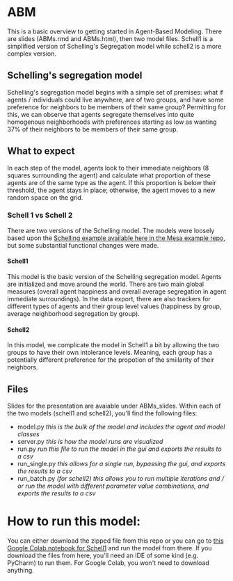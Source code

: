# ABM

This is a basic overview to getting started in Agent-Based Modeling. There are slides (ABMs.rmd and ABMs.html), then two model files. Schell1 is a simplified version of Schelling's Segregation model while schell2 is a more complex version. 

## Schelling's segregation model
Schelling's segregation model begins with a simple set of premises: what if agents / individuals could live anywhere, are of two groups, and have some preference for neighbors to be members of their same group? Permitting for this, we can observe that agents segregate themselves into quite homogenous neighborhoods with preferences starting as low as wanting 37% of their neighbors to be members of their same group. 

## What to expect
In each step of the model, agents look to their immediate neighbors (8 squares surrounding the agent) and calculate what proportion of these agents are of the same type as the agent. If this proportion is below their threshold, the agent stays in place; otherwise, the agent moves to a new random space on the grid. 

### Schell 1 vs Schell 2
There are two versions of the Schelling model. The models were loosely based upon the [Schelling example available here in the Mesa example repo](https://github.com/projectmesa/mesa/tree/main/examples/schelling), but some substantial functional changes were made. 

#### Schell1 
This model is the basic version of the Schelling segregation model. Agents are initialized and move around the world. There are two main global measures (overall agent happiness and overall average segregation in agent immediate surroundings). In the data export, there are also trackers for different types of agents and their group level values (happiness by group, average neighborhood segregation by group). 

#### Schell2
In this model, we complicate the model in Schell1 a bit by allowing the two groups to have their own intolerance levels. Meaning, each group has a potentially different preference for the propotion of the smiilarity of their neighbors. 

## Files
Slides for the presentation are avaiable under ABMs_slides.
Within each of the two models (schell1 and schell2), you'll find the following files:
- model.py *this is the bulk of the model and includes the agent and model classes*
- server.py *this is how the model runs are visualized*
- run.py *run this file to run the model in the gui and exports the results to a csv*
- run_single.py *this allows for a single run, bypassing the gui, and exports the results to a csv*
- run_batch.py *(for schell2) this allows you to run multiple iterations and / or run the model with different parameter value combinations, and exports the results to a csv*

# How to run this model:
You can either download the zipped file from this repo or you can go to [this Google Colab notebook for Schell1](https://colab.research.google.com/drive/11shBk82BSt6WnDA_64HAW0haok6fLwTk#scrollTo=BlZ1knJYPMjb) and run the model from there. If you download the files from here, you'll need an IDE of some kind (e.g. PyCharm) to run them. For Google Colab, you won't need to download anything. 
